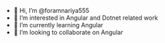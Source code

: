 - 👋 Hi, I’m @foramnariya555
- 👀 I’m interested in Angular and Dotnet related work
- 🌱 I’m currently learning Angular
- 💞️ I’m looking to collaborate on Angular
<!---
foramnariya555/foramnariya555 is a ✨ special ✨ repository because its `README.md` (this file) appears on your GitHub profile.
You can click the Preview link to take a look at your changes.
--->
